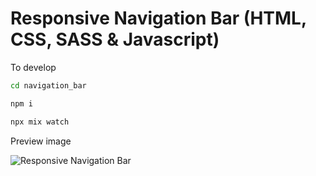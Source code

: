 # Responsive Navigation Bar (HTML, CSS, SASS & Javascript)

To develop

```bash
cd navigation_bar
```

```bash
npm i
```

```bash
npx mix watch
```

Preview image

![Responsive Navigation Bar](https://gcdnb.pbrd.co/images/h8pQK8DvpHig.png?o=1 "Responsive Navigation Bar")
